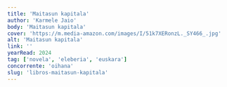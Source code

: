 ```yaml
---
title: 'Maitasun kapitala'
author: 'Karmele Jaio'
body: 'Maitasun kapitala'
cover: 'https://m.media-amazon.com/images/I/51k7XERonzL._SY466_.jpg'
alt: 'Maitasun kapitala'
link: ''
yearRead: 2024
tag: ['novela', 'eleberia', 'euskara']
concorrente: 'oihana'
slug: 'libros-maitasun-kapitala'
---
```

